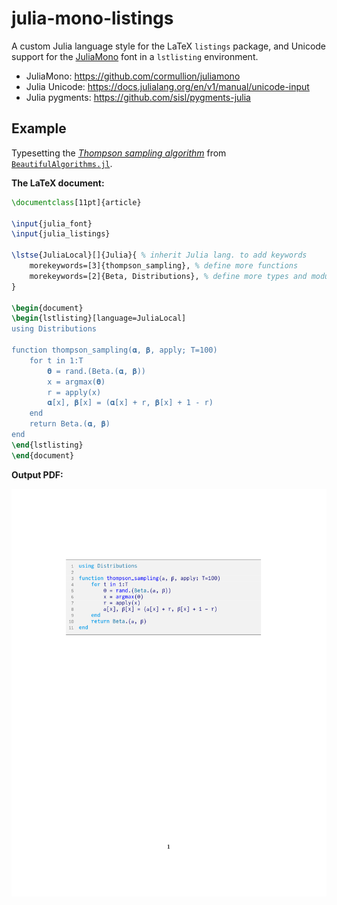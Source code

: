 # julia-mono-listings

A custom Julia language style for the LaTeX `listings` package, and Unicode support for the [JuliaMono](https://juliamono.netlify.app/) font in a `lstlisting` environment. 
- JuliaMono: https://github.com/cormullion/juliamono
- Julia Unicode: https://docs.julialang.org/en/v1/manual/unicode-input
- Julia pygments: https://github.com/sisl/pygments-julia

## Example

Typesetting the [*Thompson sampling algorithm*](https://github.com/mossr/BeautifulAlgorithms.jl/blob/master/src/thompson_sampling.jl) from [`BeautifulAlgorithms.jl`](https://github.com/mossr/BeautifulAlgorithms.jl).

**The LaTeX document:**
```latex
\documentclass[11pt]{article}

\input{julia_font}
\input{julia_listings}

\lstse{JuliaLocal}[]{Julia}{ % inherit Julia lang. to add keywords
    morekeywords=[3]{thompson_sampling}, % define more functions
    morekeywords=[2]{Beta, Distributions}, % define more types and modules
}

\begin{document}
\begin{lstlisting}[language=JuliaLocal]
using Distributions

function thompson_sampling(𝛂, 𝛃, apply; T=100)
    for t in 1:T
        𝛉 = rand.(Beta.(𝛂, 𝛃))
        x = argmax(𝛉)
        r = apply(x)
        𝛂[x], 𝛃[x] = (𝛂[x] + r, 𝛃[x] + 1 - r)
    end
    return Beta.(𝛂, 𝛃)
end
\end{lstlisting}
\end{document}
```

**Output PDF:**

<kbd>
    <img src="./img/example.svg">
</kbd>